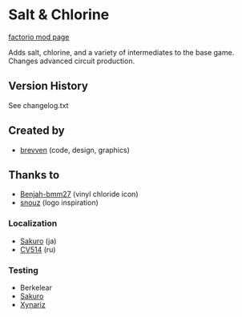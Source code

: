# Salt & Chlorine

[factorio mod page](https://mods.factorio.com/mod/bzchlorine)

Adds salt, chlorine, and a variety of intermediates to the base game. Changes advanced circuit production.

## Version History
See changelog.txt

## Created by

- [brevven](https://mods.factorio.com/user/brevven) (code, design, graphics)

## Thanks to 
- [Benjah-bmm27](https://commons.wikimedia.org/wiki/File:Vinyl-chloride-3D-vdW.png) (vinyl chloride icon)
- [snouz](https://github.com/snouz) (logo inspiration)


### Localization

- [Sakuro](https://github.com/sakuro) (ja)
- [CV514](https://github.com/CV514) (ru)

### Testing
- Berkelear
- [Sakuro](https://github.com/sakuro)
- [Xynariz](https://github.com/Xynariz)



